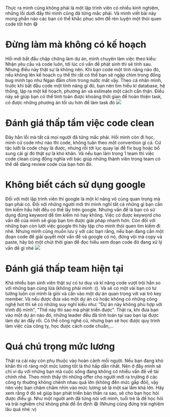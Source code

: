 Thực ra mình cũng không phải là một lập trình viên có nhiều kinh nghiệm, những lỗi dưới đấy thì mình cũng đã từng mắc phải. Và mình viết bài này mong phần nào các bạn có thể khắc phục sớm để rèn luyện một thói quen code tốt hơn :smile: 

# Đừng làm mà không có kế hoạch
Hồi mới bắt đầu chập chững làm dự án, mình chuyên làm việc theo kiểu: Nhận yêu cầu và code luôn, tới lúc có vấn đề phát sinh thì sẽ tính sau. Nhưng điều này thật sự là không nên. Khi bạn code một tính năng nào đó, nếu không lên kế hoạch cụ thể thì rất có thể bạn sẽ ngập chìm trong đống bug mình tạo như Ngạn đắm chìm trong nước mắt vậy. Theo cá nhân mình, trước khi bắt đầu code một tính năng gì đó, bạn nên tìm hiểu kĩ database, hệ thống, lập ra một kế hoạch, phương án và estimate một cách cẩn thận. Điều này sẽ giúp bạn có thể tính toán được khoảng thời gian để hoàn thiện task, có được những phương án tối ưu hơn để làm task đó
![](https://images.viblo.asia/f827c43e-e8d0-4a79-9946-888ff433d777.png)


# Đánh giá thấp tầm việc code clean
Đây hẳn lỗi mà tất cả mọi người đã từng mắc phải. Hồi mình còn đi học, mình cứ code như nào thì code, không tuân theo một convention gì cả. Cứ tặc lưỡi là code chạy là được, nhưng rồi tới lục quay lại để fix bug hoặc bổ sung cái gì đó thật sự là khó khăn. Và nếu bạn làm trong 1 team thì việc code clean cũng đồng nghĩa với bác giúp những thành viên trong team có thể dễ dàng review code của bạn hơn đó.

# Không biết cách sử dụng google
Đối với một lập trình viên thì google là một kĩ năng vô cùng quan trọng mà bạn phải có. Đối với những người mới thì mình nghĩ tất cả những gì bạn cần tìm kiếm hầu hết đều có thể lấy trên google. Nhưng vấn đề là bạn có sử dụng đúng keyword để tìm kiếm nó hay không. Việc có được keyword cho vấn đề của mình sẽ giúp bạn tìm được giải pháp nhanh hơn. Còn đối với những bạn còn lười việc google thì hãy tập cho mình thói quen tìm kiếm đi nhé. Nhưng mình cũng muốn lưu ý với các bạn rằng, nếu bạn đang cần một đoạn code để giải quyết một vấn đề và google có nó, đừng vội mà copy và paste, hãy bỏ một chút thời gian để đọc hiểu xem đoạn code đó đang xử lý vấn đề gì nhé
![](https://images.viblo.asia/be1cc3a4-7522-4ae4-b97d-321d70934861.jpeg)

# Đánh giá thấp team hiện tại
Khá nhiều bạn sinh viên thật sự có tư duy và kĩ năng code vượt trội hẳn so với những bạn cùng lứa (không phải mình :(). Và sẽ có một vài bạn có tư tưởng luôn coi mình là giỏi và cần vào một dự án quan trọng với vai trò key member. Và nếu được đưa vào một dự án cũ hoặc không có những công nghệ hot thì sẽ có những suy nghĩ kiểu như: "Dự án này không phù hợp với trình độ mình", "Thế này thì sao mà phát triển được". Thật ra, khi đưa bạn vào một dự án nào đó, những leader đều đã tính toán tại sao bạn lại được làm dự án đấy rồi. Có thể công nghệ cũ, nhưng bạn sẽ học được quy trình làm việc của công ty, học được cách code chuẩn,...

# Quá chú trọng mức lương
Thật ra cái này còn phụ thuộc vào hoàn cảnh mỗi người. Nếu bạn đang khó khăn thì rõ ràng một mức lương tốt là thứ hấp dẫn nhất. Nên ở đây mình sẽ chỉ ví dụ với những bạn mà cuộc sống đang không có nhiều vấn đề về tài chính nhé. Theo mình thấy thì những offer cho người mới ra trường ở các công ty thường không chênh nhau quá lớn (không đến mức gấp đôi), vậy nên việc bạn chăm chăm nhìn vào mức lương sẽ là một sai lầm khá lớn. Hãy xem rằng ở đó sẽ giúp bạn phát triển bản thân ra sao, sẽ cho bạn học hỏi được điều gì. Như một người anh đã từng nói với mình, tuổi trẻ là để học hỏi và trải nghiệm chứ không phải để ổn định :smile: (Nhưng cũng đừng trải nghiệm lâu quá nhé :v)